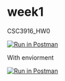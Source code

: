 # week1
CSC3916_HW0 


[![Run in Postman](https://run.pstmn.io/button.svg)](https://app.getpostman.com/run-collection/19231130-90de8fa0-058d-475a-b509-5a2f978054ad?action=collection%2Ffork&collection-url=entityId%3D19231130-90de8fa0-058d-475a-b509-5a2f978054ad%26entityType%3Dcollection%26workspaceId%3D059b02d9-6ab5-4182-b56c-f56e5f01f6f4)

With enviorment

[![Run in Postman](https://run.pstmn.io/button.svg)](https://app.getpostman.com/run-collection/19231130-90de8fa0-058d-475a-b509-5a2f978054ad?action=collection%2Ffork&collection-url=entityId%3D19231130-90de8fa0-058d-475a-b509-5a2f978054ad%26entityType%3Dcollection%26workspaceId%3D059b02d9-6ab5-4182-b56c-f56e5f01f6f4#?env%5BCSC3916_HW0_2%5D=W3sia2V5IjoiYm9va190aXRsZSIsInZhbHVlIjoiIiwiZW5hYmxlZCI6dHJ1ZSwidHlwZSI6ImFueSIsInNlc3Npb25WYWx1ZSI6IlR1cmluZyIsInNlc3Npb25JbmRleCI6MH0seyJrZXkiOiJpZCIsInZhbHVlIjoiIiwiZW5hYmxlZCI6dHJ1ZSwidHlwZSI6ImFueSIsInNlc3Npb25WYWx1ZSI6Im1LbnVEd0FBUUJBSiIsInNlc3Npb25JbmRleCI6MX1d)
